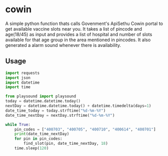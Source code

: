 # cowin

A simple python function thats calls Govenment's ApiSethu Cowin portal to get available vaccine slots near you.
It takes a list of pincode and age(18/45) as input and provides a list of hospital and number of slots available for that age group in the area mentioned in pincodes.
It also generated a alarm sound whenever there is availability. 

## Usage

```python
import requests
import json
import datetime
import time

from playsound import playsound
today = datetime.datetime.today()
nextDay = datetime.datetime.today() + datetime.timedelta(days=1)
date_time_today = today.strftime("%d-%m-%Y")
date_time_nextDay = nextDay.strftime("%d-%m-%Y")

while True:
    pin_codes = ["400703", "400705", "400710", "400614", "400701"]
    print(date_time_nextDay)
    for pin in pin_codes:
        find_slot(pin, date_time_nextDay, 18)
    time.sleep(120)
```

